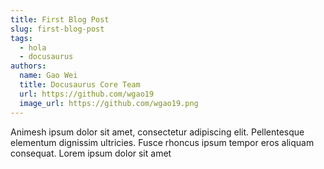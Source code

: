 ```yaml
---
title: First Blog Post
slug: first-blog-post
tags:
  - hola
  - docusaurus
authors:
  name: Gao Wei
  title: Docusaurus Core Team
  url: https://github.com/wgao19
  image_url: https://github.com/wgao19.png
---
```

Animesh ipsum dolor sit amet, consectetur adipiscing elit. Pellentesque elementum dignissim ultricies. Fusce rhoncus ipsum tempor eros aliquam consequat. Lorem ipsum dolor sit amet